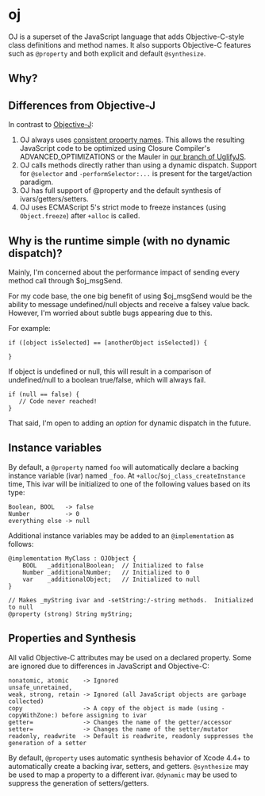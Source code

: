 # oj

OJ is a superset of the JavaScript language that adds Objective-C-style class definitions and method names.  It also supports Objective-C features such as `@property` and both explicit and default `@synthesize`.

## Why?


## Differences from Objective-J

In contrast to [Objective-J](http://en.wikipedia.org/wiki/Objective-J): 
  1. OJ always uses [consistent property names](https://developers.google.com/closure/compiler/docs/api-tutorial3#propnames).
   This allows the resulting JavaScript code to be optimized using Closure Compiler's ADVANCED_OPTIMIZATIONS or the Mauler in [our branch of UglifyJS](https://github.com/musictheory/uglifyjs).
  2. OJ calls methods directly rather than using a dynamic dispatch.  Support for `@selector` and `-performSelector:...` is present for the target/action paradigm.
  3. OJ has full support of @property and the default synthesis of ivars/getters/setters.
  4. OJ uses ECMAScript 5's strict mode to freeze instances (using `Object.freeze`) after `+alloc` is called.


## Why is the runtime simple (with no dynamic dispatch)?

Mainly, I'm concerned about the performance impact of sending every method call through $oj_msgSend.  

For my code base, the one big benefit of using $oj_msgSend would be the ability to message undefined/null
objects and receive a falsey value back.  However, I'm worried about subtle bugs appearing due to this.

For example:

    if ([object isSelected] == [anotherObject isSelected]) {
    
    }

If object is undefined or null, this will result in a comparison of undefined/null to a boolean true/false, which will
always fail.

    if (null == false) {
       // Code never reached!
    }
  

That said, I'm open to adding an *option* for dynamic dispatch in the future.


## Instance variables

By default, a `@property` named `foo` will automatically declare a backing instance 
variable (ivar) named `_foo`.  At `+alloc`/`$oj_class_createInstance` time, This ivar will
be initialized to one of the following values based on its type:

    Boolean, BOOL   -> false
    Number          -> 0
    everything else -> null

Additional instance variables may be added to an `@implementation` as follows:

    @implementation MyClass : OJObject {
        BOOL   _additionalBoolean;  // Initialized to false
        Number _additionalNumber;   // Initialized to 0
        var    _additionalObject;   // Initialized to null
    }

    // Makes _myString ivar and -setString:/-string methods.  Initialized to null
    @property (strong) String myString;

## Properties and Synthesis

All valid Objective-C attributes may be used on a declared property.  Some are ignored
due to differences in JavaScript and Objective-C:

    nonatomic, atomic    -> Ignored
    unsafe_unretained,
    weak, strong, retain -> Ignored (all JavaScript objects are garbage collected)
    copy                 -> A copy of the object is made (using -copyWithZone:) before assigning to ivar
    getter=              -> Changes the name of the getter/accessor
    setter=              -> Changes the name of the setter/mutator
    readonly, readwrite  -> Default is readwrite, readonly suppresses the generation of a setter

By default, `@property` uses automatic synthesis behavior of Xcode 4.4+ to
automatically create a backing ivar, setters, and getters. `@synthesize` may
be used to map a property to a different ivar.  `@dynamic` may be used to
suppress the generation of setters/getters.


    



